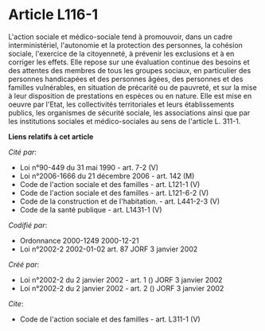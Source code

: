 # Article L116-1

L'action sociale et médico-sociale tend à promouvoir, dans un cadre interministériel, l'autonomie et la protection des
personnes, la cohésion sociale, l'exercice de la citoyenneté, à prévenir les exclusions et à en corriger les effets. Elle
repose sur une évaluation continue des besoins et des attentes des membres de tous les groupes sociaux, en particulier des
personnes handicapées et des personnes âgées, des personnes et des familles vulnérables, en situation de précarité ou de
pauvreté, et sur la mise à leur disposition de prestations en espèces ou en nature. Elle est mise en oeuvre par l'Etat, les
collectivités territoriales et leurs établissements publics, les organismes de sécurité sociale, les associations ainsi que
par les institutions sociales et médico-sociales au sens de l'article L. 311-1.

**Liens relatifs à cet article**

_Cité par_:

  - Loi n°90-449 du 31 mai 1990 - art. 7-2 (V)
  - Loi n°2006-1666 du 21 décembre 2006 - art. 142 (M)
  - Code de l'action sociale et des familles - art. L121-1 (V)
  - Code de l'action sociale et des familles - art. L121-6-2 (V)
  - Code de la construction et de l'habitation. - art. L441-2-3 (V)
  - Code de la santé publique - art. L1431-1 (V)

_Codifié par_:

  - Ordonnance 2000-1249 2000-12-21
  - Loi n°2002-2 2002-01-02 art. 87 JORF 3 janvier 2002

_Créé par_:

  - Loi n°2002-2 du 2 janvier 2002 - art. 1 () JORF 3 janvier 2002
  - Loi n°2002-2 du 2 janvier 2002 - art. 2 () JORF 3 janvier 2002

_Cite_:

  - Code de l'action sociale et des familles - art. L311-1 (V)
